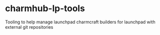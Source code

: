 # charmhub-lp-tools
Tooling to help manage launchpad charmcraft builders for launchpad with external git repositories
